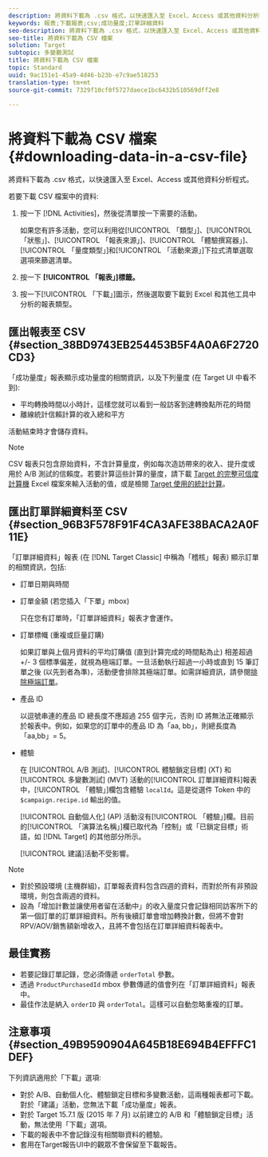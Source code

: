 ```yaml
---
description: 將資料下載為 .csv 格式，以快速匯入至 Excel、Access 或其他資料分析程式。
keywords: 報表;下載報表;csv;成功量度;訂單詳細資料
seo-description: 將資料下載為 .csv 格式，以快速匯入至 Excel、Access 或其他資料分析程式。
seo-title: 將資料下載為 CSV 檔案
solution: Target
subtopic: 多變數測試
title: 將資料下載為 CSV 檔案
topic: Standard
uuid: 9ac151e1-45a9-4d46-b23b-e7c9ae518253
translation-type: tm+mt
source-git-commit: 7329f10cf0f5727daece1bc6432b510569dff2e8

---
```



# 將資料下載為 CSV 檔案{#downloading-data-in-a-csv-file}

將資料下載為 .csv 格式，以快速匯入至 Excel、Access 或其他資料分析程式。

若要下載 CSV 檔案中的資料:

1. 按一下 [!DNL Activities]，然後從清單按一下需要的活動。

   如果您有許多活動，您可以利用從[!UICONTROL 「類型」]、[!UICONTROL 「狀態」]、[!UICONTROL 「報表來源」]、[!UICONTROL 「體驗撰寫器」]、[!UICONTROL 「量度類型」]和[!UICONTROL 「活動來源」]下拉式清單選取選項來篩選清單。

1. 按一下 **[!UICONTROL 「報表」]標籤。**
1. 按一下[!UICONTROL 「下載」]圖示，然後選取要下載到 Excel 和其他工具中分析的報表類型。

## 匯出報表至 CSV {#section_38BD9743EB254453B5F4A0A6F2720CD3}

「成功量度」報表顯示成功量度的相關資訊，以及下列量度 (在 Target UI 中看不到):

* 平均轉換時間以小時計，這樣您就可以看到一般訪客到達轉換點所花的時間
* 離線統計信賴計算的收入總和平方

活動結束時才會儲存資料。

>[!NOTE]
>
>CSV 報表只包含原始資料，不含計算量度，例如每次造訪帶來的收入、提升度或用於 A/B 測試的信賴度。若要計算這些計算的量度，請下載 [Target 的完整可信度計算機](https://marketing.adobe.com/resources/help/en_US/target/target/complete_confidence_calculator.xlsx) Excel 檔案來輸入活動的值，或是檢閱 [Target 使用的統計計算](https://marketing.adobe.com/resources/help/en_US/target/target/statistical-calculations.pdf)。

## 匯出訂單詳細資料至 CSV {#section_96B3F578F91F4CA3AFE38BACA2A0F11E}

「訂單詳細資料」報表 (在 [!DNL Target Classic] 中稱為「稽核」報表) 顯示訂單的相關資訊，包括:

* 訂單日期與時間
* 訂單金額 (若您插入「下單」mbox)

   只在您有訂單時，「訂單詳細資料」報表才會運作。

* 訂單標幟 (重複或巨量訂購)

   如果訂單與上個月資料的平均訂購值 (直到計算完成的時間點為止) 相差超過 +/- 3 個標準偏差，就視為極端訂單。一旦活動執行超過一小時或直到 15 筆訂單之後 (以先到者為準)，活動便會排除其極端訂單。如需詳細資訊，請參閱[排除極端訂單](../c-reports/c-report-settings/excluding-extreme-orders.md#task_2AE7743FFCDD466DAEEB720BE5F33DAA)。

* 產品 ID

   以逗號串連的產品 ID 總長度不應超過 255 個字元，否則 ID 將無法正確顯示於報表中。例如，如果您的訂單中的產品 ID 為「aa, bb」，則總長度為「aa,bb」= 5。

* 體驗

   在 [!UICONTROL A/B 測試]、[!UICONTROL 體驗鎖定目標] (XT) 和[!UICONTROL 多變數測試] (MVT) 活動的[!UICONTROL 訂單詳細資料]報表中，[!UICONTROL 「體驗」]欄包含體驗 `localId`。這是從選件 Token 中的 `$campaign.recipe.id` 輸出的值。

   [!UICONTROL 自動個人化] (AP) 活動沒有[!UICONTROL 「體驗」]欄。目前的[!UICONTROL 「演算法名稱」]欄已取代為「控制」或「已鎖定目標」術語，如 [!DNL Target] 的其他部分所示。

   [!UICONTROL 建議]活動不受影響。

>[!NOTE]
>
>* 對於預設環境 (主機群組)，訂單報表資料包含四週的資料，而對於所有非預設環境，則包含兩週的資料。
>* 設為「增加計數並讓使用者留在活動中」的收入量度只會記錄相同訪客所下的第一個訂單的訂單詳細資料。所有後續訂單會增加轉換計數，但將不會對 RPV/AOV/銷售額新增收入，且將不會包括在訂單詳細資料報表中。


## 最佳實務

* 若要記錄訂單記錄，您必須傳遞 `orderTotal` 參數。
* 透過 `ProductPurchasedId` mbox 參數傳遞的值會列在「訂單詳細資料」報表中。
* 最佳作法是納入 `orderID` 與 `orderTotal`。這樣可以自動忽略重複的訂單。

## 注意事項 {#section_49B9590904A645B18E694B4EFFFC1DEF}

下列資訊適用於「下載」選項:

* 對於 A/B、自動個人化、體驗鎖定目標和多變數活動，這兩種報表都可下載。對於「建議」活動，您無法下載「成功量度」報表。
* 對於 Target 15.7.1 版 (2015 年 7 月) 以前建立的 A/B 和「體驗鎖定目標」活動，無法使用「下載」選項。
* 下載的報表中不會記錄沒有相關聯資料的體驗。
* 套用在Target報告UI中的觀眾不會保留至下載報告。
